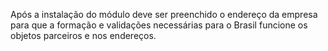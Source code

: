 Após a instalação do módulo deve ser preenchido o endereço da empresa
para que a formação e validações necessárias para o Brasil funcione os
objetos parceiros e nos endereços.
